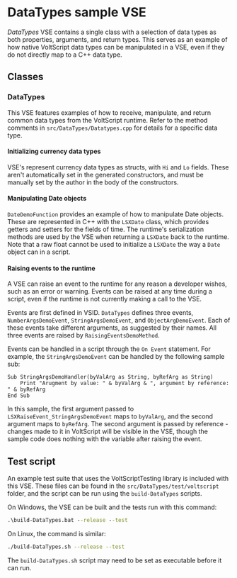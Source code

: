 # DataTypes sample VSE

*DataTypes* VSE contains a single class with a selection of data types as both properties, arguments, and return types. This serves as an example of how native VoltScript data types can be manipulated in a VSE, even if they do not directly map to a C++ data type.

## Classes

### DataTypes

This VSE features examples of how to receive, manipulate, and return common data types from the VoltScript runtime. Refer to the method comments in `src/DataTypes/Datatypes.cpp` for details for a specific data type.

#### Initializing currency data types

VSE's represent currency data types as structs, with `Hi` and `Lo` fields. These aren't automatically set in the generated constructors, and must be manually set by the author in the body of the constructors.

#### Manipulating Date objects

`DateDemoFunction` provides an example of how to manipulate Date objects. These are represented in C++ with the `LSXDate` class, which provides getters and setters for the fields of time. The runtime's serialization methods are used by the VSE when returning a `LSXDate` back to the runtime. Note that a raw float cannot be used to initialize a `LSXDate` the way a `Date` object can in a script.

#### Raising events to the runtime

A VSE can raise an event to the runtime for any reason a developer wishes, such as an error or warning. Events can be raised at any time during a script, even if the runtime is not currently making a call to the VSE.

Events are first defined in VSID. `DataTypes` defines three events, `NumberArgsDemoEvent`, `StringArgsDemoEvent`, and `ObjectArgDemoEvent`. Each of these events take different arguments, as suggested by their names. All three events are raised by `RaisingEventsDemoMethod`. 

Events can be handled in a script through the `On Event` statement. For example, the `StringArgsDemoEvent` can be handled by the following sample sub:

```VB
Sub StringArgsDemoHandler(byValArg as String, byRefArg as String)
    Print "Arugment by value: " & byValArg & ", argument by reference: " & byRefArg
End Sub
```

In this sample, the first argument passed to `LSXRaiseEvent_StringArgsDemoEvent` maps to `byValArg`, and the second argument maps to `byRefArg`. The second argument is passed by reference - changes made to it in VoltScript will be visible in the VSE, though the sample code does nothing with the variable after raising the event. 

## Test script

An example test suite that uses the VoltScriptTesting library is included with this VSE. These files can be found in the `src/DataTypes/test/voltscript` folder, and the script can be run using the `build-DataTypes` scripts.

On Windows, the VSE can be built and the tests run with this command:

```bat
.\build-DataTypes.bat --release --test
```

On Linux, the command is similar:

```bash
./build-DataTypes.sh --release --test
```

The `build-DataTypes.sh` script may need to be set as executable before it can run.
